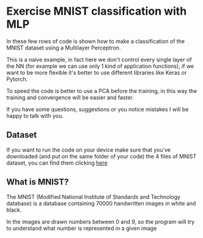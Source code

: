 # Exercise MNIST classification with MLP
In these few rows of code is shown how to make a classification of the MNIST dataset using a Multilayer Perceptron.

This is a naive example, in fact here we don't control every single layer of the NN (for example we can use only 1 kind of application functions), if we want to be more flexible it's better to use different libraries like Keras or Pytorch.

To speed the code is better to use a PCA before the training, in this way the training and convergence will be easier and faster.

If you have some questions, suggestions or you notice mistakes I will be happy to talk with you.
## Dataset
If you want to run the code on your device make sure that you've downloaded (and put on the same folder of your code) the 4 files of MNIST dataset, you can find them clicking [here](http://yann.lecun.com/exdb/mnist/)
## What is MNIST?
The MNIST (Modified National Institute of Standards and Technology database) is a database containing 70000 handwritten images in white and black.

In the images are drawn numbers between 0 and 9, so the program will try to understand what number is represented in a given image 
